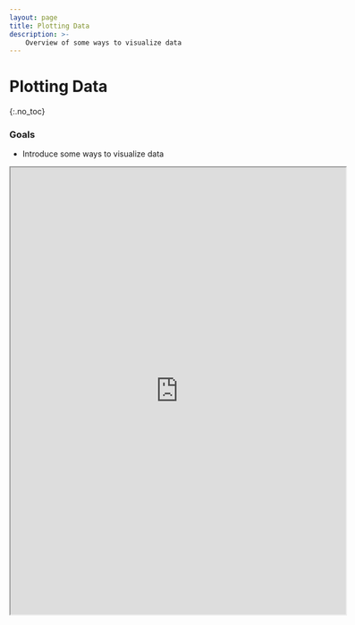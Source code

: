 ```yaml
---
layout: page
title: Plotting Data
description: >-
    Overview of some ways to visualize data
---
```


# Plotting Data
{:.no_toc}

### Goals
* Introduce some ways to visualize data

<iframe src="https://www.wolframcloud.com/obj/horaciotmc/Published/01.04_DataScienceVisualizationAndPlotting.nb?_embed=iframe" width="600" height="800"></iframe>
